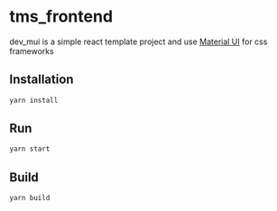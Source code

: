 # tms_frontend

dev_mui is a simple react template project
and use [Material UI](https://mui.com/) for css frameworks

## Installation

```bash
yarn install
```

## Run

```bash
yarn start
```

## Build

```bash
yarn build
